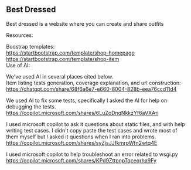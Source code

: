 ## Best Dressed 

Best dressed is a website where you can create and share outfits

Resources: 

Boostrap templates:  
https://startbootstrap.com/template/shop-homepage  
https://startbootstrap.com/template/shop-item  
Use of AI:  

We've used AI in several places cited below.  
Item listing tests generation, coverage explanation, and url construction:
https://chatgpt.com/share/68f6a6e7-e660-8004-828b-eea76ccd11d4 

We used AI to fix some tests, specifically I asked the AI for help on debugging the tests.
https://copilot.microsoft.com/shares/6LuZoDnqNkkzYf6aVXArj

I used microsoft copilot to ask it questions about static files, and with help writing test cases. I didn't copy paste the test cases and wrote most of them myself but I asked it questions when I ran into problems.
https://copilot.microsoft.com/shares/syZjsJJfkmrpWfn2wtq4E

I used microsoft copilot to help troubleshoot an error related to wsgi.py
https://copilot.microsoft.com/shares/KPd9ZttpnpTqceqrha9Fy